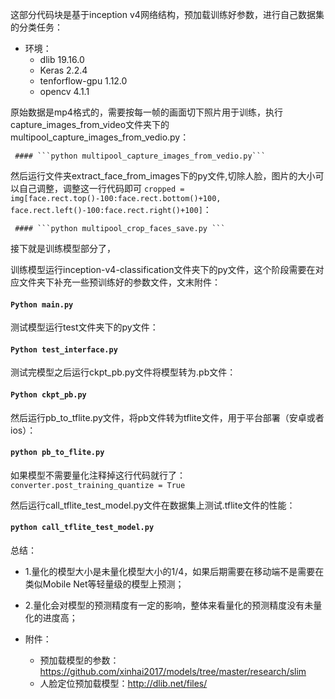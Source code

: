 这部分代码块是基于inception v4网络结构，预加载训练好参数，进行自己数据集的分类任务：


*  环境：
   * dlib 19.16.0 
   * Keras 2.2.4
   * tenforflow-gpu 1.12.0
   * opencv 4.1.1
   
原始数据是mp4格式的，需要按每一帧的画面切下照片用于训练，执行capture_images_from_video文件夹下的multipool_capture_images_from_vedio.py：

     #### ```python multipool_capture_images_from_vedio.py```

然后运行文件夹extract_face_from_images下的py文件,切除人脸，图片的大小可以自己调整，调整这一行代码即可
```cropped = img[face.rect.top()-100:face.rect.bottom()+100, face.rect.left()-100:face.rect.right()+100]```：

     #### ```python multipool_crop_faces_save.py ```
    
接下就是训练模型部分了，

训练模型运行inception-v4-classification文件夹下的py文件，这个阶段需要在对应文件夹下补充一些预训练好的参数文件，文末附件：
 #### ```Python main.py```

测试模型运行test文件夹下的py文件：
 #### ```Python test_interface.py```

测试完模型之后运行ckpt_pb.py文件将模型转为.pb文件：
 #### ```Python ckpt_pb.py```

然后运行pb_to_tflite.py文件，将pb文件转为tflite文件，用于平台部署（安卓或者ios）：
 #### ```python pb_to_flite.py```
如果模型不需要量化注释掉这行代码就行了：```converter.post_training_quantize = True```

然后运行call_tflite_test_model.py文件在数据集上测试.tflite文件的性能：
 #### ```python call_tflite_test_model.py```

总结：
* 1.量化的模型大小是未量化模型大小的1/4，如果后期需要在移动端不是需要在类似Mobile Net等轻量级的模型上预测；
* 2.量化会对模型的预测精度有一定的影响，整体来看量化的预测精度没有未量化的进度高；

*  附件：
   * 预加载模型的参数：https://github.com/xinhai2017/models/tree/master/research/slim
   * 人脸定位预加载模型：http://dlib.net/files/
   
